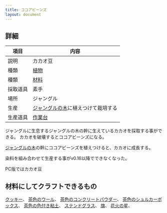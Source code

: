 ```yaml
---
title: ココアビーンズ
layout: document
---
```

## 詳細

|項目|内容|
|---|---|
|説明|カカオ豆|
|種類|[植物](植物)|
|種類|[材料](材料)|
|採取道具|素手|
|場所|ジャングル|
|生産|[ジャングルの木](ジャングルの木)に植えつけて栽培する|
|生産道具|[作業台](作業台)|

ジャングルに生息するジャングルの木の幹に生えているカカオを採取する事ができる。
カカオを破壊するとココアビーンズになる。

[ジャングルの木](ジャングルの木)の幹にココアビーンズを植えつけると、カカオに成長する。

染料を組み合わせて生産する事がv0.16以降でできなくなった。

PC版ではカカオ豆

## 材料にしてクラフトできるもの

[クッキー](クッキー)、
[茶色のウール](茶色のウール)、
[茶色のコンクリートパウダー](茶色のコンクリートパウダー)、
[茶色のシュルカーボックス](茶色のシュルカーボックス)、
[茶色の色付き粘土](茶色の色付き粘土)、
[ステンドグラス](ステンドグラス)、
[旗](旗)、
[花火の星](花火の星)、
